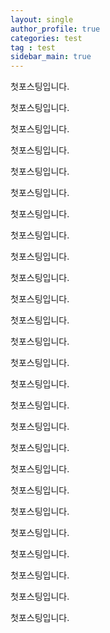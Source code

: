```yaml
---
layout: single
author_profile: true
categories: test
tag : test
sidebar_main: true  
---
```


<p>첫포스팅입니다.</p>
<p>첫포스팅입니다.</p>
<p>첫포스팅입니다.</p>








<p>첫포스팅입니다.</p>
<p>첫포스팅입니다.</p>
<p>첫포스팅입니다.</p>
<p>첫포스팅입니다.</p>
<p>첫포스팅입니다.</p>
<p>첫포스팅입니다.</p><p>첫포스팅입니다.</p><p>첫포스팅입니다.</p><p>첫포스팅입니다.</p><p>첫포스팅입니다.</p><p>첫포스팅입니다.</p><p>첫포스팅입니다.</p><p>첫포스팅입니다.</p><p>첫포스팅입니다.</p><p>첫포스팅입니다.</p>
<p>첫포스팅입니다.</p>

<p>첫포스팅입니다.</p>
<p>첫포스팅입니다.</p>
<p>첫포스팅입니다.</p><p>첫포스팅입니다.</p>
<p>첫포스팅입니다.</p>
<p>첫포스팅입니다.</p>

<p>첫포스팅입니다.</p>